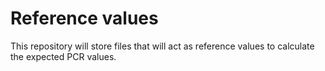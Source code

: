 # Reference values

This repository will store files that will act as reference values to
calculate the expected PCR values.
